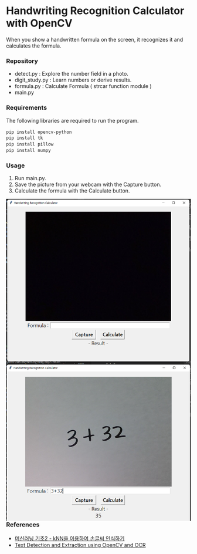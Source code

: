 # Handwriting Recognition Calculator with OpenCV

When you show a handwritten formula on the screen, it recognizes it and calculates the formula.

### Repository
- detect.py : Explore the number field in a photo.
- digit_study.py : Learn numbers or derive results.
- formula.py : Calculate Formula ( strcar function module )
- main.py 

### Requirements
The following libraries are required to run the program.
```sh
pip install opencv-python
pip install tk
pip install pillow
pip install numpy
```

### Usage
1. Run main.py.
2. Save the picture from your webcam with the Capture button.
3. Calculate the formula with the Calculate button.

<img src="https://github.com/tjfdlvTkr/HandWritingCalculator/blob/main/README_img/img1.png" align="left">
<img src="https://github.com/tjfdlvTkr/HandWritingCalculator/blob/main/README_img/img2.png" align="left">

### References
* [머신러닝 기초2 - kNN을 이용하여 손글씨 인식하기](https://blog.naver.com/samsjang/220684292757)
* [Text Detection and Extraction using OpenCV and OCR](https://www.geeksforgeeks.org/text-detection-and-extraction-using-opencv-and-ocr/)